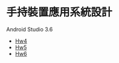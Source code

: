 手持裝置應用系統設計
==================
Android Studio 3.6
- [Hw4](docs/Hw4.md)
- [Hw5](docs/Hw5.md)
- [Hw6](docs/Hw6.md)